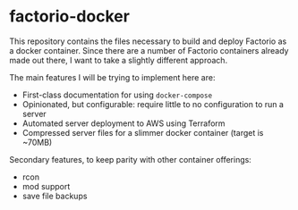 # factorio-docker

This repository contains the files necessary to build and deploy Factorio as a docker container.
Since there are a number of Factorio containers already made out there, I want to take a slightly different approach.

The main features I will be trying to implement here are:
- First-class documentation for using `docker-compose`
- Opinionated, but configurable: require little to no configuration to run a server
- Automated server deployment to AWS using Terraform
- Compressed server files for a slimmer docker container (target is ~70MB)

Secondary features, to keep parity with other container offerings:
- rcon
- mod support
- save file backups
